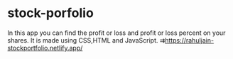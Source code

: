 # stock-porfolio
In this app you can find the profit or loss and profit or loss percent on your shares.
 It is made using CSS,HTML and JavaScript.
⇉https://rahuljain-stockportfolio.netlify.app/
